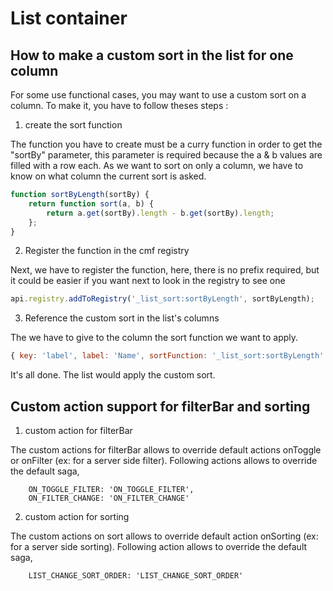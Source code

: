 # List container

## How to make a custom sort in the list for one column

For some use functional cases, you may want to use a custom sort on a column. To make it, you have to follow theses steps :

1.  create the sort function

The function you have to create must be a curry function in order to get the "sortBy" parameter, this parameter is required because the a & b values are filled with a row each. As we want to sort on only a column, we have to know on what column the current sort is asked.

```javascript
function sortByLength(sortBy) {
	return function sort(a, b) {
		return a.get(sortBy).length - b.get(sortBy).length;
	};
}
```

2.  Register the function in the cmf registry

Next, we have to register the function, here, there is no prefix required, but it could be easier if you want next to look in the registry to see one

```javascript
api.registry.addToRegistry('_list_sort:sortByLength', sortByLength);
```

3.  Reference the custom sort in the list's columns

The we have to give to the column the sort function we want to apply.

```javascript
{ key: 'label', label: 'Name', sortFunction: '_list_sort:sortByLength' },
```

It's all done. The list would apply the custom sort.

## Custom action support for filterBar and sorting

1. custom action for filterBar

The custom actions for filterBar allows to override default actions onToggle or onFilter (ex: for a server side filter).
Following actions allows to override the default saga,

```
	ON_TOGGLE_FILTER: 'ON_TOGGLE_FILTER',
	ON_FILTER_CHANGE: 'ON_FILTER_CHANGE'
```

2. custom action for sorting

The custom actions on sort allows to override default action onSorting (ex: for a server side sorting).
Following action allows to override the default saga,

```
	LIST_CHANGE_SORT_ORDER: 'LIST_CHANGE_SORT_ORDER'
```

